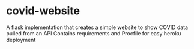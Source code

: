 # covid-website
A flask implementation that creates a simple website to show COVID data pulled from an API
Contains requirements and Procfile for easy heroku deployment
